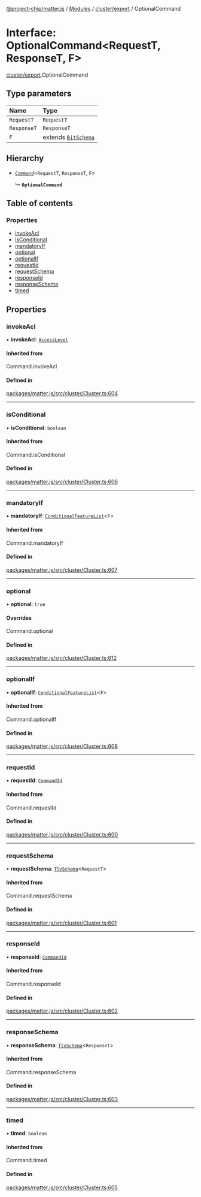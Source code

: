 [@project-chip/matter.js](../README.md) / [Modules](../modules.md) / [cluster/export](../modules/cluster_export.md) / OptionalCommand

# Interface: OptionalCommand\<RequestT, ResponseT, F\>

[cluster/export](../modules/cluster_export.md).OptionalCommand

## Type parameters

| Name | Type |
| :------ | :------ |
| `RequestT` | `RequestT` |
| `ResponseT` | `ResponseT` |
| `F` | extends [`BitSchema`](../modules/schema_export.md#bitschema) |

## Hierarchy

- [`Command`](../modules/cluster_export.md#command)\<`RequestT`, `ResponseT`, `F`\>

  ↳ **`OptionalCommand`**

## Table of contents

### Properties

- [invokeAcl](cluster_export.OptionalCommand.md#invokeacl)
- [isConditional](cluster_export.OptionalCommand.md#isconditional)
- [mandatoryIf](cluster_export.OptionalCommand.md#mandatoryif)
- [optional](cluster_export.OptionalCommand.md#optional)
- [optionalIf](cluster_export.OptionalCommand.md#optionalif)
- [requestId](cluster_export.OptionalCommand.md#requestid)
- [requestSchema](cluster_export.OptionalCommand.md#requestschema)
- [responseId](cluster_export.OptionalCommand.md#responseid)
- [responseSchema](cluster_export.OptionalCommand.md#responseschema)
- [timed](cluster_export.OptionalCommand.md#timed)

## Properties

### invokeAcl

• **invokeAcl**: [`AccessLevel`](../enums/cluster_export.AccessLevel.md)

#### Inherited from

Command.invokeAcl

#### Defined in

[packages/matter.js/src/cluster/Cluster.ts:604](https://github.com/project-chip/matter.js/blob/e87b236f/packages/matter.js/src/cluster/Cluster.ts#L604)

___

### isConditional

• **isConditional**: `boolean`

#### Inherited from

Command.isConditional

#### Defined in

[packages/matter.js/src/cluster/Cluster.ts:606](https://github.com/project-chip/matter.js/blob/e87b236f/packages/matter.js/src/cluster/Cluster.ts#L606)

___

### mandatoryIf

• **mandatoryIf**: [`ConditionalFeatureList`](../modules/cluster_export.md#conditionalfeaturelist)\<`F`\>

#### Inherited from

Command.mandatoryIf

#### Defined in

[packages/matter.js/src/cluster/Cluster.ts:607](https://github.com/project-chip/matter.js/blob/e87b236f/packages/matter.js/src/cluster/Cluster.ts#L607)

___

### optional

• **optional**: ``true``

#### Overrides

Command.optional

#### Defined in

[packages/matter.js/src/cluster/Cluster.ts:612](https://github.com/project-chip/matter.js/blob/e87b236f/packages/matter.js/src/cluster/Cluster.ts#L612)

___

### optionalIf

• **optionalIf**: [`ConditionalFeatureList`](../modules/cluster_export.md#conditionalfeaturelist)\<`F`\>

#### Inherited from

Command.optionalIf

#### Defined in

[packages/matter.js/src/cluster/Cluster.ts:608](https://github.com/project-chip/matter.js/blob/e87b236f/packages/matter.js/src/cluster/Cluster.ts#L608)

___

### requestId

• **requestId**: [`CommandId`](../modules/datatype_export.md#commandid)

#### Inherited from

Command.requestId

#### Defined in

[packages/matter.js/src/cluster/Cluster.ts:600](https://github.com/project-chip/matter.js/blob/e87b236f/packages/matter.js/src/cluster/Cluster.ts#L600)

___

### requestSchema

• **requestSchema**: [`TlvSchema`](../classes/tlv_export.TlvSchema.md)\<`RequestT`\>

#### Inherited from

Command.requestSchema

#### Defined in

[packages/matter.js/src/cluster/Cluster.ts:601](https://github.com/project-chip/matter.js/blob/e87b236f/packages/matter.js/src/cluster/Cluster.ts#L601)

___

### responseId

• **responseId**: [`CommandId`](../modules/datatype_export.md#commandid)

#### Inherited from

Command.responseId

#### Defined in

[packages/matter.js/src/cluster/Cluster.ts:602](https://github.com/project-chip/matter.js/blob/e87b236f/packages/matter.js/src/cluster/Cluster.ts#L602)

___

### responseSchema

• **responseSchema**: [`TlvSchema`](../classes/tlv_export.TlvSchema.md)\<`ResponseT`\>

#### Inherited from

Command.responseSchema

#### Defined in

[packages/matter.js/src/cluster/Cluster.ts:603](https://github.com/project-chip/matter.js/blob/e87b236f/packages/matter.js/src/cluster/Cluster.ts#L603)

___

### timed

• **timed**: `boolean`

#### Inherited from

Command.timed

#### Defined in

[packages/matter.js/src/cluster/Cluster.ts:605](https://github.com/project-chip/matter.js/blob/e87b236f/packages/matter.js/src/cluster/Cluster.ts#L605)
